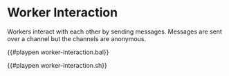 # Worker Interaction

Workers interact with each other by sending messages. Messages are sent over a channel but the channels are anonymous.

{{#playpen worker-interaction.bal}}

{{#playpen worker-interaction.sh}}
